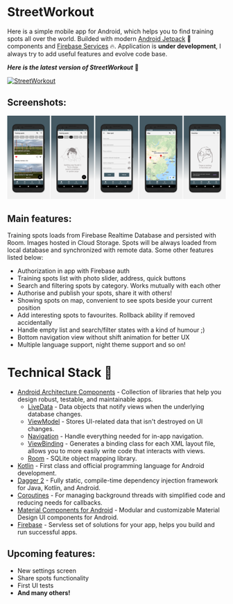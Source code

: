 # StreetWorkout
Here is a simple mobile app for Android, which helps you to find training spots all over the world. Builded with modern [Android Jetpack](https://developer.android.google.cn/jetpack/getting-started?hl=en) :rocket: components and  [Firebase Services](https://firebase.google.com/) :fire:. 
Application is **under development**, I always try to add useful features and evolve code base. 

***Here is the latest version of StreetWorkout*** :arrow_down_small:

[![StreetWorkout](https://img.shields.io/badge/StreetWorkout-APK-red?style=for-the-badge&logo=android)](https://github.com/steeshock/StreetWorkout/releases/download/1.0.0/app-debug.apk)

## Screenshots:
![](screenshots/app_screens.png)

## Main features:
Training spots loads from Firebase Realtime Database and persisted with Room. Images hosted in Cloud Storage. Spots will be always loaded from local database and synchronized with remote data. Some other features listed below:
- Authorization in app with Firebase auth
- Training spots list with photo slider, address, quick buttons
- Search and filtering spots by category. Works mutually with each other
- Authorise and publish your spots, share it with others!
- Showing spots on map, convenient to see spots beside your current position
- Add interesting spots to favourites. Rollback ability if removed accidentally 
- Handle empty list and search/filter states with a kind of humour ;)
- Bottom navigation view without shift animation for better UX
- Multiple language support, night theme support and so on!

# Technical Stack :hammer:
- [Android Architecture Components](https://developer.android.com/topic/libraries/architecture) - Collection of libraries that help you design robust, testable, and maintainable apps.
  - [LiveData](https://developer.android.com/topic/libraries/architecture/livedata) - Data objects that notify views when the underlying database changes.
  - [ViewModel](https://developer.android.com/topic/libraries/architecture/viewmodel) - Stores UI-related data that isn't destroyed on UI changes. 
  - [Navigation](https://developer.android.com/topic/libraries/architecture/navigation/) - Handle everything needed for in-app navigation.
  - [ViewBinding](https://developer.android.com/topic/libraries/view-binding) - Generates a binding class for each XML layout file, allows you to more easily write code that interacts with views.
  - [Room](https://developer.android.com/topic/libraries/architecture/room) - SQLite object mapping library.
- [Kotlin](https://kotlinlang.org/) - First class and official programming language for Android development.
- [Dagger 2](https://dagger.dev/) - Fully static, compile-time dependency injection framework for Java, Kotlin, and Android.
- [Coroutines](https://kotlinlang.org/docs/reference/coroutines-overview.html) - For managing background threads with simplified code and reducing needs for callbacks.
- [Material Components for Android](https://github.com/material-components/material-components-android) - Modular and customizable Material Design UI components for Android.
- [Firebase](https://firebase.google.com/) - Servless set of solutions for your app, helps you build and run successful apps.

## Upcoming features:
- New settings screen
- Share spots functionality
- First UI tests
- **And many others!**
